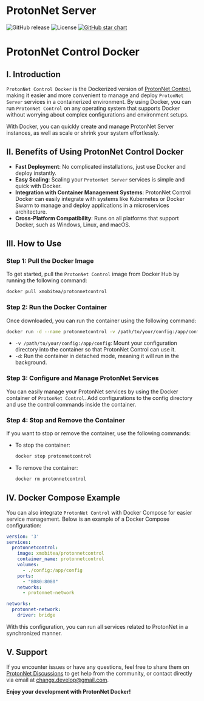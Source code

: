 
# ProtonNet Server

![GitHub release](https://img.shields.io/github/release/XmobiTea-Family/ProtonNetSolution.svg)
![License](https://img.shields.io/github/license/XmobiTea-Family/ProtonNetSolution)
[![GitHub star chart](https://img.shields.io/github/stars/XmobiTea-Family/ProtonNetSolution?style=social)](https://star-history.com/#XmobiTea-Family/ProtonNetSolution)

# ProtonNet Control Docker

## I. Introduction
`ProtonNet Control Docker` is the Dockerized version of [ProtonNet Control](https://github.com/XmobiTea-Family/ProtonNet.Solution.Control), making it easier and more convenient to manage and deploy `ProtonNet Server` services in a containerized environment. By using Docker, you can run `ProtonNet Control` on any operating system that supports Docker without worrying about complex configurations and environment setups.

With Docker, you can quickly create and manage ProtonNet Server instances, as well as scale or shrink your system effortlessly.

## II. Benefits of Using ProtonNet Control Docker

- **Fast Deployment**: No complicated installations, just use Docker and deploy instantly.
- **Easy Scaling**: Scaling your `ProtonNet Server` services is simple and quick with Docker.
- **Integration with Container Management Systems**: ProtonNet Control Docker can easily integrate with systems like Kubernetes or Docker Swarm to manage and deploy applications in a microservices architecture.
- **Cross-Platform Compatibility**: Runs on all platforms that support Docker, such as Windows, Linux, and macOS.

## III. How to Use

### Step 1: Pull the Docker Image

To get started, pull the `ProtonNet Control` image from Docker Hub by running the following command:

```bash
docker pull xmobitea/protonnetcontrol
```

### Step 2: Run the Docker Container

Once downloaded, you can run the container using the following command:

```bash
docker run -d --name protonnetcontrol -v /path/to/your/config:/app/config xmobitea/protonnetcontrol
```

- `-v /path/to/your/config:/app/config`: Mount your configuration directory into the container so that ProtonNet Control can use it.
- `-d`: Run the container in detached mode, meaning it will run in the background.

### Step 3: Configure and Manage ProtonNet Services

You can easily manage your ProtonNet services by using the Docker container of `ProtonNet Control`. Add configurations to the config directory and use the control commands inside the container.

### Step 4: Stop and Remove the Container

If you want to stop or remove the container, use the following commands:

- To stop the container:
    ```bash
    docker stop protonnetcontrol
    ```
- To remove the container:
    ```bash
    docker rm protonnetcontrol
    ```

## IV. Docker Compose Example

You can also integrate `ProtonNet Control` with Docker Compose for easier service management. Below is an example of a Docker Compose configuration:

```yaml
version: '3'
services:
  protonnetcontrol:
    image: xmobitea/protonnetcontrol
    container_name: protonnetcontrol
    volumes:
      - ./config:/app/config
    ports:
      - "8080:8080"
    networks:
      - protonnet-network

networks:
  protonnet-network:
    driver: bridge
```

With this configuration, you can run all services related to ProtonNet in a synchronized manner.

## V. Support

If you encounter issues or have any questions, feel free to share them on [ProtonNet Discussions](https://discussions.protonnetserver.com) to get help from the community, or contact directly via email at changx.develop@gmail.com.

**Enjoy your development with ProtonNet Docker!**
